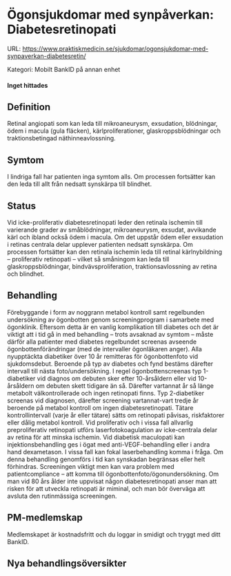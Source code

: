 # Ögonsjukdomar med synpåverkan: Diabetesretinopati

URL: https://www.praktiskmedicin.se/sjukdomar/ogonsjukdomar-med-synpaverkan-diabetesretin/



Kategori: Mobilt BankID på annan enhet

#### Inget hittades

## Definition

Retinal angiopati som kan leda till mikroaneurysm, exsudation, blödningar, ödem i macula (gula fläcken), kärlproliferationer, glaskroppsblödningar och traktionsbetingad näthinneavlossning.

## Symtom

I lindriga fall har patienten inga symtom alls. Om processen fortsätter kan den leda till allt från nedsatt synskärpa till blindhet.

## Status

Vid icke-proliferativ diabetesretinopati leder den retinala ischemin till varierande grader av småblödningar, mikroaneurysm, exsudat, avvikande kärl och ibland också ödem i macula. Om det uppstår ödem eller exsudation i retinas centrala delar upplever patienten nedsatt synskärpa. Om processen fortsätter kan den retinala ischemin leda till retinal kärlnybildning – proliferativ retinopati – vilket så småningom kan leda till glaskroppsblödningar, bindvävsproliferation, traktionsavlossning av retina och blindhet.

## Behandling

Förebyggande i form av noggrann metabol kontroll samt regelbunden undersökning av ögonbotten genom screeningprogram i samarbete med ögonklinik. Eftersom detta är en vanlig komplikation till diabetes och det är viktigt att i tid gå in med behandling – trots avsaknad av symtom – måste därför alla patienter med diabetes regelbundet screenas avseende ögonbottenförändringar (med de intervaller ögonläkaren anger).
Alla nyupptäckta diabetiker över 10 år remitteras för ögonbottenfoto vid sjukdomsdebut. Beroende på typ av diabetes och fynd bestäms därefter intervall till nästa foto/undersökning. I regel ögonbottenscreenas typ 1-diabetiker vid diagnos om debuten sker efter 10-årsåldern eller vid 10-årsåldern om debuten skett tidigare än så. Därefter vartannat år så länge metabolt välkontrollerade och ingen retinopati finns. Typ 2-diabetiker screenas vid diagnosen, därefter screening vartannat-vart tredje år beroende på metabol kontroll om ingen diabetesretinopati. Tätare kontrollintervall (varje år eller tätare) sätts om retinopati påvisas, riskfaktorer eller dålig metabol kontroll. Vid proliferativ och i vissa fall allvarlig preproliferativ retinopati utförs laserfotokoagulation av icke-centrala delar av retina för att minska ischemin. Vid diabetisk maculopati kan injektionsbehandling ges i ögat med anti-VEGF-behandling eller i andra hand dexametason. I vissa fall kan fokal laserbehandling komma i fråga. Om denna behandling genomförs i tid kan synskadan begränsas eller helt förhindras. Screeningen viktigt men kan vara problem med patientcompliance – att komma till ögonbottenfoto/ögonundersökning. Om man vid 80 års ålder inte uppvisat någon diabetesretinopati anser man att risken för att utveckla retinopati är miminal, och man bör överväga att avsluta den rutinmässiga screeningen.

## PM-medlemskap

Medlemskapet är kostnadsfritt och du loggar in smidigt och tryggt med ditt BankID.

## Nya behandlingsöversikter

